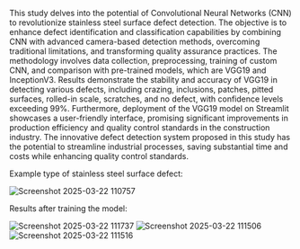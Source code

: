 This study delves into the potential of Convolutional Neural Networks (CNN) to revolutionize stainless steel surface defect detection. The objective is to enhance defect identification and classification capabilities by combining CNN with advanced camera-based detection methods, overcoming traditional limitations, and transforming quality assurance practices. The methodology involves data collection, preprocessing, training of custom CNN, and comparison with pre-trained models, which are VGG19 and InceptionV3. Results demonstrate the stability and accuracy of VGG19 in detecting various defects, including crazing, inclusions, patches, pitted surfaces, rolled-in scale, scratches, and no defect, with confidence levels exceeding 99%. Furthermore, deployment of the VGG19 model on Streamlit showcases a user-friendly interface, promising significant improvements in production efficiency and quality control standards in the construction industry. The innovative defect detection system proposed in this study has the potential to streamline industrial processes, saving substantial time and costs while enhancing quality control standards.


Example type of stainless steel surface defect:

![Screenshot 2025-03-22 110757](https://github.com/user-attachments/assets/1220dbe2-283e-4773-9980-5248adc4a151)




Results after training the model:


![Screenshot 2025-03-22 111737](https://github.com/user-attachments/assets/b5ac9bd1-7d93-41f5-996f-4fe2e071d0bd)
![Screenshot 2025-03-22 111506](https://github.com/user-attachments/assets/ec2cf482-976d-40d4-8196-ce3e1b15ee64)
![Screenshot 2025-03-22 111516](https://github.com/user-attachments/assets/f9364712-7055-4af1-a2a9-10d877cf81f5)

